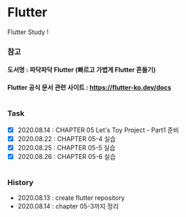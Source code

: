 # Flutter
Flutter Study !

### 참고
#### 도서명 : 파닥파닥 Flutter (빠르고 가볍게 Flutter 흔들기)
#### Flutter 공식 문서 관련 사이트 : https://flutter-ko.dev/docs
#
### Task
- [x] 2020.08.14 : CHAPTER 05 Let's Toy Project - Part1 준비
- [x] 2020.08.22 : CHAPTER 05-4 실습
- [x] 2020.08.25 : CHAPTER 05-5 실습
- [x] 2020.08.26 : CHAPTER 05-6 실습

#
### History
- 2020.08.13 : create flutter repository
- 2020.08.14 : chapter 05-3까지 정리
